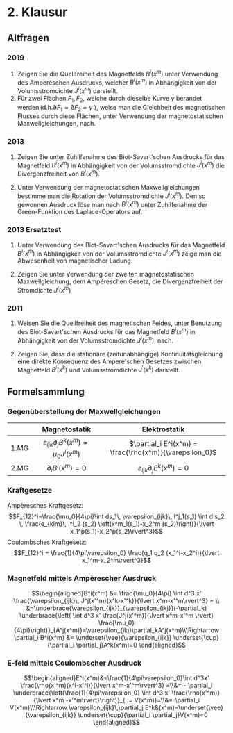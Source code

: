 # 2. Klausur
## Altfragen
### 2019
1. Zeigen Sie die Quellfreiheit des Magnetfelds $B^{i}\left(x^{m}\right)$ unter Verwendung des Amperéschen Ausdrucks, welcher $B^{i}\left(x^{m}\right)$ in Abhängigkeit von der Volumsstromdichte $J^{i}\left(x^{m}\right)$ darstellt.
2. Für zwei Flächen $F_{1}, F_{2}$, welche durch dieselbe Kurve $\gamma$ berandet wer$\operatorname{den}\left({\mathrm{d} . \mathrm{h} . \partial F_{1}=\partial F_{2}=\gamma}\right.$ ), weise man die Gleichheit des magnetischen Flusses durch diese Flächen, unter Verwendung der magnetostatischen Maxwellgleichungen, nach.

###  2013
1. Zeigen Sie unter Zuhilfenahme des Biot-Savart'schen Ausdrucks für das Magnetfeld $B^{i}\left(x^{m}\right)$ in Abhängigkeit von der Volumsstromdichte $J^{i}\left(x^{m}\right)$ die Divergenzfreiheit von $B^{i}\left(x^{m}\right)$.

2. Unter Verwendung der magnetostatischen Maxwellgleichungen bestimme man die Rotation der Volumsstromdichte $J^{i}\left(x^{m}\right)$. Den so gewonnen Ausdruck löse man nach $B^{i}\left(x^{m}\right)$ unter Zuhilfenahme der Green-Funktion des Laplace-Operators auf.

###  2013 Ersatztest
1. Unter Verwendung des Biot-Savart'schen Ausdrucks für das Magnetfeld $B^{i}\left(x^{m}\right)$ in Abhängigkeit von der Volumsstromdichte $J^{i}\left(x^{m}\right)$ zeige man die Abwesenheit von magnetischer Ladung.

2. Zeigen Sie unter Verwendung der zweiten magnetostatischen Maxwellgleichung, dem Ampéreschen Gesetz, die Divergenzfreiheit der Stromdichte $J^{i}\left(x^{m}\right)$

###  2011 
 1. Weisen Sie die Quellfreiheit des magnetischen Feldes, unter Benutzung des Biot-Savart'schen Ausdrucks für das Magnetfeld $B^{i}\left(x^{m}\right)$ in Abhängigkeit von der Volumsstromdichte $J^{{i}}\left(x^{m}\right)$, nach.

2. Zeigen Sie, dass die stationäre (zeitunabhängige) Kontinuitätsgleichung eine direkte Konsequenz des Ampere'schen Gesetzes zwischen Magnetfeld $B^{i}\left(x^{k}\right)$ und Volumsstromdichte $J^{\prime}\left(x^{k}\right)$ darstellt.


## Formelsammlung 

### Gegenüberstellung der Maxwellgleichungen
| |Magnetostatik|Elektrostatik|
|---|:---:|:---:|
|1.MG|$\varepsilon_{ijk}\partial_j B^k(x^m)=\mu_0 J^i(x^m)$|$\partial_i E^i(x^m) = \frac{\rho(x^m)}{\varepsilon_0}$|
|2.MG|$\partial_i B^i(x^m) =0$|$\varepsilon_{ijk} \partial_j E^k (x^m)=0$|

### Kraftgesetze 

Ampèresches Kraftgesetz:
$$F_{12}^i=\frac{\mu_0}{4\pi}\int ds_1\,  \varepsilon_{ijk}\, I^j_1(s_1) \int d s_2 \, \frac{e_{klm}\, I^l_2 (s_2) \left(x^m_1(s_1)-x_2^m (s_2)\right)}{\lvert x_1^p(s_1)-x_2^p(s_2)\rvert^3}$$
Coulombsches Kraftgesetz:
$$F_{12}^i = \frac{1}{4\pi\varepsilon_0} \frac{q_1 q_2 (x_1^i-x_2^i)}{\lvert x_1^m-x_2^m\rvert^3}$$

### Magnetfeld mittels  Ampèrescher Ausdruck 

$$\begin{aligned}B^i(x^m) &= \frac{\mu_0}{4\pi} \int d^3 x' \frac{\varepsilon_{ijk}\, J^j(x'^m)(x^k-x'^k)}{\lvert x^m-x'^m\rvert^3} = \\
&=\underbrace{\varepsilon_{ijk}}_{\varepsilon_{ikj}}(-\partial_k) \underbrace{\left( \int d^3 x' \frac{J^j(x'^m)}{\lvert x^m-x'^m \rvert} \frac{\mu_0}{4\pi}\right)}_{A^j(x^m)}=\varepsilon_{ikj}\partial_kA^j(x^m)\\\Rightarrow \partial_i B^i(x^m) &= \underset{\vee}{\varepsilon_{ijk}} \underset{\cup}{\partial_i \partial_j}A^k(x^m)=0
\end{aligned}$$

### E-feld mittels  Coulombscher Ausdruck 

$$\begin{aligned}E^i(x^m)&=\frac{1}{4\pi\varepsilon_0}\int d^3x' \frac{\rho(x'^m)(x^i-x'^i)}{\lvert x^m-x'^m\rvert^3} =\\&= - \partial_i \underbrace{\left(\frac{1}{4\pi\varepsilon_0} \int d^3 x' \frac{\rho(x'^m)}{\lvert x^m -x'^m\rvert}\right)}_{ := V(x^m)}=\\&=-\partial_i V(x^m)\\\Rightarrow \varepsilon_{ijk}\,\partial_j E^k&(x^m)=\underset{\vee}{\varepsilon_{ijk}} \underset{\cup}{\partial_i \partial_j}V(x^m)=0
\end{aligned}$$
